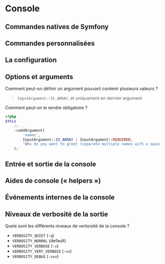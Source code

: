 # Console

## Commandes natives de Symfony

## Commandes personnalisées

## La configuration

## Options et arguments

Comment peut-on définir un argument pouvant contenir plusieurs valeurs ?
> `InputArgument::IS_ARRAY`, et uniquement en dernier argument

Comment peut-on le rendre obligatoire ?
```php
<?php
$this
    //...
    ->addArgument(
        'names',
        InputArgument::IS_ARRAY | InputArgument::REQUIRED,
        'Who do you want to greet (separate multiple names with a space)?'
    );
```

## Entrée et sortie de la console

## Aides de console (« helpers »)

## Événements internes de la console

## Niveaux de verbosité de la sortie
Quels sont les différents niveaux de verbosité de la console ?
- `VERBOSITY_QUIET` (`-q`)
- `VERBOSITY_NORMAL` (default)
- `VERBOSITY_VERBOSE` (`-v`)
- `VERBOSITY_VERY_VERBOSE` (`-vv`)
- `VERBOSITY_DEBUG` (`-vvv`)

